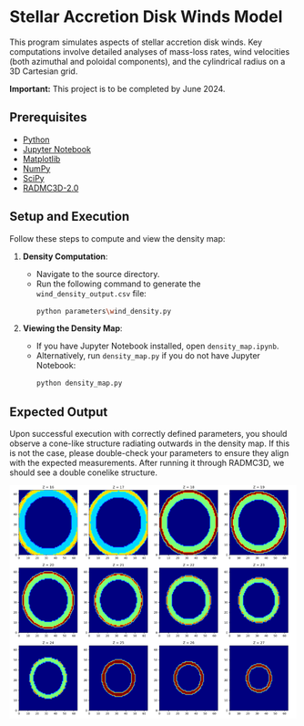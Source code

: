 # Stellar Accretion Disk Winds Model

This program simulates aspects of stellar accretion disk winds. Key computations involve detailed analyses of mass-loss rates, wind velocities (both azimuthal and poloidal components), and the cylindrical radius on a 3D Cartesian grid. 

**Important:** This project is to be completed by June 2024.

## Prerequisites

- [Python](https://www.python.org/)
- [Jupyter Notebook](https://jupyter.org/install)
- [Matplotlib](https://matplotlib.org/stable/users/installing.html)
- [NumPy](https://numpy.org/install/)
- [SciPy](https://www.scipy.org/install.html)
- [RADMC3D-2.0](https://github.com/dullemond/radmc3d-2.0)

## Setup and Execution

Follow these steps to compute and view the density map:

1. **Density Computation**:
   - Navigate to the source directory.
   - Run the following command to generate the `wind_density_output.csv` file:
     ```bash
     python parameters\wind_density.py
     ```

2. **Viewing the Density Map**:
   - If you have Jupyter Notebook installed, open `density_map.ipynb`.
   - Alternatively, run `density_map.py` if you do not have Jupyter Notebook:
     ```bash
     python density_map.py
     ```

## Expected Output

Upon successful execution with correctly defined parameters, you should observe a cone-like structure radiating outwards in the density map. If this is not the case, please double-check your parameters to ensure they align with the expected measurements. After running it through RADMC3D, we should see a double conelike structure.

![Density Map Output](example.png)

